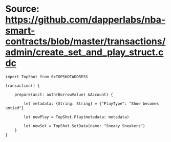 # Source: https://github.com/dapperlabs/nba-smart-contracts/blob/master/transactions/admin/create_set_and_play_struct.cdc

```
import TopShot from 0xTOPSHOTADDRESS

transaction() {
    
    prepare(acct: auth(BorrowValue) &Account) {

        let metadata: {String: String} = {"PlayType": "Shoe becomes untied"}

        let newPlay = TopShot.Play(metadata: metadata)

        let newSet = TopShot.SetData(name: "Sneaky Sneakers")
    }
}
```